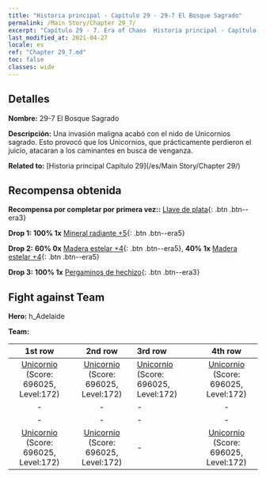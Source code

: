 ```yaml
---
title: "Historia principal - Capítulo 29 - 29-7 El Bosque Sagrado"
permalink: /Main Story/Chapter 29_7/
excerpt: "Capítulo 29 - 7. Era of Chaos  Historia principal - Capítulo 29_7. 29-7 El Bosque Sagrado"
last_modified_at: 2021-04-27
locale: es
ref: "Chapter 29_7.md"
toc: false
classes: wide
---
```


## Detalles

 **Nombre:** 29-7 El Bosque Sagrado

 **Descripción:** Una invasión maligna acabó con el nido de Unicornios sagrado. Esto provocó que los Unicornios, que prácticamente perdieron el juicio, atacaran a los caminantes en busca de venganza.

 **Related to:** [Historia principal Capítulo 29](/es/Main Story/Chapter 29/)

## Recompensa obtenida

 **Recompensa por completar por primera vez::** [Llave de plata](/ItemsES/con_693/){: .btn .btn--era3}

 **Drop 1:** **100% 1x** [Mineral radiante +5](/ItemsES/mat_96/){: .btn .btn--era5}

 **Drop 2:** **60% 0x** [Madera estelar +4](/ItemsES/mat_90/){: .btn .btn--era5}, **40% 1x** [Madera estelar +4](/ItemsES/mat_90/){: .btn .btn--era5}

 **Drop 3:** **100% 1x** [Pergaminos de hechizo](/ItemsES/con_694/){: .btn .btn--era3}


## Fight against Team
 **Hero:** h_Adelaide

 **Team:**


  | 1st row | 2nd row | 3rd row | 4th row |
  |:----:|:----:|:----|:----:|
  | [Unicornio](/es/units/Unicorn/) (Score: 696025, Level:172)  | [Unicornio](/es/units/Unicorn/) (Score: 696025, Level:172)  | [Unicornio](/es/units/Unicorn/) (Score: 696025, Level:172)  | [Unicornio](/es/units/Unicorn/) (Score: 696025, Level:172)  |
  | - | - | - | - |
  | - | - | - | - |
  | [Unicornio](/es/units/Unicorn/) (Score: 696025, Level:172)  | [Unicornio](/es/units/Unicorn/) (Score: 696025, Level:172)  | - | [Unicornio](/es/units/Unicorn/) (Score: 696025, Level:172)  |


